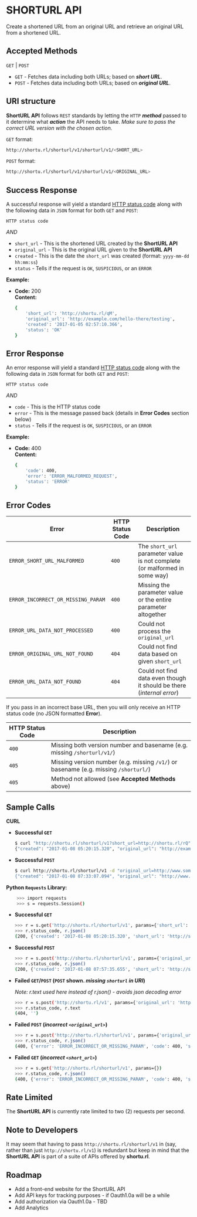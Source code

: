 # SHORTURL API

Create a shortened URL from an original URL and retrieve an original URL from a shortened URL.

## Accepted Methods
  
`GET` | `POST`

- `GET` - Fetches data including both URLs; based on **_short URL_**.
- `POST` - Fetches data including both URLs; based on **_original URL_**.

## URI structure

**ShortURL API** follows `REST` standards by letting the `HTTP` **_method_** passed to it determine what
**_action_** the API needs to take. _Make sure to pass the correct URL version with the chosen action._

`GET` format:

```bash
http://shortu.rl/shorturl/v1/shorturl/v1/<SHORT_URL>
```

`POST` format:

```bash
http://shortu.rl/shorturl/v1/shorturl/v1/<ORIGINAL_URL>
```
  
## Success Response
  
A successful response will yield a standard [HTTP status code](https://en.wikipedia.org/wiki/List_of_HTTP_status_codes) along with the following data in `JSON` format for both `GET` and `POST`:

`HTTP status code`

_AND_

- `short_url` - This is the shortened URL created by the **ShortURL API**
- `original_url` - This is the original URL given to the **ShortURL API**
- `created` - This is the date the `short_url` was created (format: `yyyy-mm-dd hh:mm:ss`)
- `status` - Tells if the request is `OK`, `SUSPICIOUS`, or an `ERROR`

**Example:**

* **Code:** 200 <br />
    **Content:**
    
    ```bash
    {
        'short_url': 'http://shortu.rl/qM',
        'original_url': 'http://example.com/hello-there/testing',
        'created': '2017-01-05 02:57:10.366',
        'status': 'OK'
    }
    ```
 
## Error Response

An error response will yield a standard [HTTP status code](https://en.wikipedia.org/wiki/List_of_HTTP_status_codes) along with the following data in `JSON` format for both `GET` and `POST`:

`HTTP status code`

_AND_

- `code` - This is the HTTP status code
- `error` - This is the message passed back (details in **Error Codes** section below)
- `status` - Tells if the request is `OK`, `SUSPICIOUS`, or an `ERROR`

**Example:**

* **Code:** 400 <br />
    **Content:**
    
    ```bash
    {
        'code': 400,
        'error': 'ERROR_MALFORMED_REQUEST',
        'status': 'ERROR'
    }
    ```

## Error Codes

| Error | HTTP Status Code | Description |
| --- | --- | --- |
| `ERROR_SHORT_URL_MALFORMED` | `400` | The `short_url` parameter value is not complete (or malformed in some way) |
| `ERROR_INCORRECT_OR_MISSING_PARAM` | `400` | Missing the parameter value or the entire parameter altogether |
| `ERROR_URL_DATA_NOT_PROCESSED` | `400` | Could not process the `original_url` |
| `ERROR_ORIGINAL_URL_NOT_FOUND` | `404` | Could not find data based on given `short_url` |
| `ERROR_URL_DATA_NOT_FOUND` | `404` | Could not find data even though it should be there (_internal error_) |

If you pass in an incorrect base URL, then you will only receive an HTTP status code (no JSON formatted **Error**).

| HTTP Status Code | Description |
| --- | --- |
| `400` | Missing both version number and basename (e.g. missing `/shorturl/v1/`) |
| `405` | Missing version number (e.g. missing `/v1/`) or basename (e.g. missing `/shorturl/`) |
| `405` | Method not allowed (see **Accepted Methods** above) |

## Sample Calls

**CURL**

- **Successful `GET`**

    ```bash
    $ curl "http://shortu.rl/shorturl/v1?short_url=http://shortu.rl/rQ"
    {"created": "2017-01-08 05:20:15.320", "original_url": "http://example.com/", "status": "OK", "short_url": "http://shortu.rl/rQ"}
    ```

- **Successful `POST`**

    ```bash
    $ curl http://shortu.rl/shorturl/v1 -d "original_url=http://www.somedomain.com/long/url/test"string/?param=testing&another=yep'})
    {"created": "2017-01-08 07:33:07.094", "original_url": "http://www.somedomain.com/long/url/test", "status": "OK", "short_url": "http://shortu.rl/rY"}
    ```

**Python `Requests` Library:**

```bash
    >>> import requests
    >>> s = requests.Session()
```

- **Successful `GET`**

    ```bash
    >>> r = s.get('http://shortu.rl/shorturl/v1', params={'short_url': 'http://shortu.rl/rQ'})
    >>> r.status_code, r.json()
    (200, {'created': '2017-01-08 05:20:15.320', 'short_url': 'http://shortu.rl/rQ', 'original_url': 'http://example.com/', 'status': 'OK'})
    ```

- **Successful `POST`**

    ```bash
    >>> r = s.post('http://shortu.rl/shorturl/v1', params={'original_url': 'http://www.somedomain.com/this/long/url/'})
    >>> r.status_code, r.json()
    (200, {'created': '2017-01-08 07:57:35.655', 'short_url': 'http://shortu.rl/r0', 'original_url': 'http://www.somedomain.com/this/long/url/', 'status': 'OK'})
    ```

- **Failed `GET`/`POST` (`POST` shown. _missing `shorturl` in URI_)**

    _Note: r.text used here instead of r.json() - avoids json decoding error_
    ```bash
    >>> r = s.post('http://shortu.rl/v1', params={'original_url': 'http://www.somedomain.com/this/long/url/'})
    >>> r.status_code, r.text
    (404, '')
    ```

- **Failed `POST` (_incorrect `<original_url>`_)**
    
    ```bash
    >>> r = s.post('http://shortu.rl/shorturl/v1', params={'original_url': ''})
    >>> r.status_code, r.json()
    (400, {'error': 'ERROR_INCORRECT_OR_MISSING_PARAM', 'code': 400, 'status': 'ERROR'})
    ```

- **Failed `GET` (_incorrect `<short_url>`_)**
    
    ```bash
    >>> r = s.get('http://shortu.rl/shorturl/v1', params={})
    >>> r.status_code, r.json()
    (400, {'error': 'ERROR_INCORRECT_OR_MISSING_PARAM', 'code': 400, 'status': 'ERROR'})
    ```

## Rate Limited

The **ShortURL API** is currently rate limited to two (2) requests per second.

## Note to Developers

It may seem that having to pass `http://shortu.rl/shorturl/v1` in (say, rather than just `http://shortu.rl/v1`) is redundant
but keep in mind that the **ShortURL API** is part of a suite of APIs offered by **shortu.rl**.

## Roadmap

- Add a front-end website for the ShortURL API
- Add API keys for tracking purposes - if Oauth1.0a will be a while
- Add authorization via Oauth1.0a - TBD
- Add Analytics

